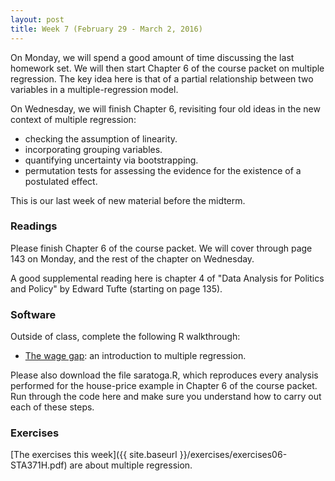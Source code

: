```yaml
---
layout: post
title: Week 7 (February 29 - March 2, 2016)
---
```


On Monday, we will spend a good amount of time discussing the last homework set.  We will then start Chapter 6 of the course packet on multiple regression.  The key idea here is that of a partial relationship between two variables in a multiple-regression model.    

On Wednesday, we will finish Chapter 6, revisiting four old ideas in the new context of multiple regression:    
* checking the assumption of linearity.    
* incorporating grouping variables.  
* quantifying uncertainty via bootstrapping.  
* permutation tests for assessing the evidence for the existence of a postulated effect.  

This is our last week of new material before the midterm.  


### Readings

Please finish Chapter 6 of the course packet.  We will cover through page 143 on Monday, and the rest of the chapter on Wednesday.  

A good supplemental reading here is chapter 4 of "Data Analysis for Politics and Policy" by Edward Tufte (starting on page 135).  


### Software

Outside of class, complete the following R walkthrough:    
* [The wage gap](salary/salary.html): an introduction to multiple regression.  

Please also download the file saratoga.R, which reproduces every analysis performed for the house-price example in Chapter 6 of the course packet.  Run through the code here and make sure you understand how to carry out each of these steps.  


### Exercises  

[The exercises this week]({{ site.baseurl }}/exercises/exercises06-STA371H.pdf) are about multiple regression.  


